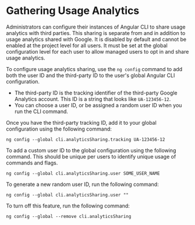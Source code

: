 # Gathering Usage Analytics
Administrators can configure their instances of Angular CLI to share usage analytics with
third parties. This sharing is separate from and in addition to usage analytics shared
with Google. It is disabled by default and cannot be enabled at the project level for
all users. It must be set at the global configuration level for each user to allow
managed users to opt in and share usage analytics.  

To configure usage analytics sharing, use the `ng config` command to add both the user ID
and the third-party ID to the user's global Angular CLI configuration. 

- The third-party ID is the tracking identifier of the third-party Google Analytics
  account. This ID is a string that looks like `UA-123456-12`.
- You can choose a user ID, or be assigned a random user ID when you run the CLI command.  

Once you have the third-party tracking ID, add it to your global configuration using the  following command:

```
ng config --global cli.analyticsSharing.tracking UA-123456-12
```

To add a custom user ID to the global configuration using the following command. This
should be unique per users to identify unique usage of commands and flags.

```
ng config --global cli.analyticsSharing.user SOME_USER_NAME
```

To generate a new random user ID, run the following command:

```
ng config --global cli.analyticsSharing.user ""
```

To turn off this feature, run the following command:

```
ng config --global --remove cli.analyticsSharing
```
